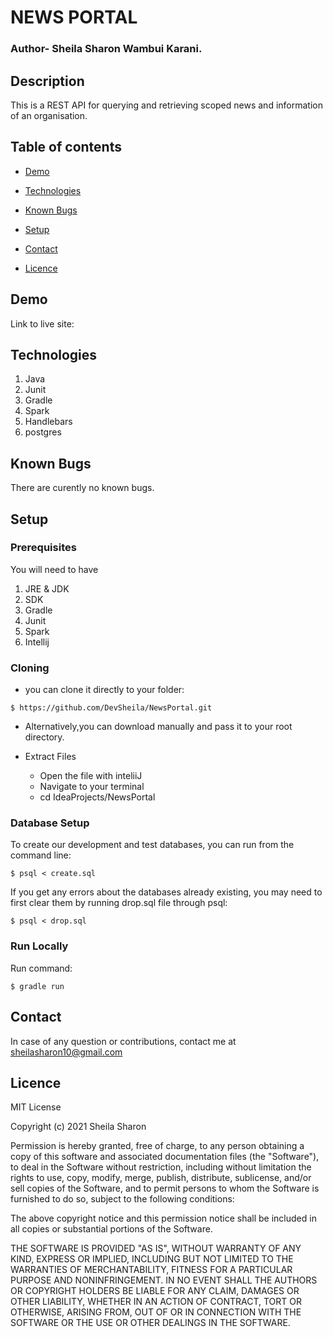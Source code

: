 # NEWS PORTAL
### Author- Sheila Sharon Wambui Karani.

## Description
This is a REST API for querying and retrieving scoped news and information of an organisation.
## Table of contents

* [Demo](#demo)

* [Technologies](#technologies)

* [Known Bugs](#knownbugs)

* [Setup](#setup)

* [Contact](#contact)

* [Licence](#Licence)


## Demo
Link to live site:

## Technologies

1. Java
1. Junit
1. Gradle
1. Spark
1. Handlebars
1. postgres





## Known Bugs
There are curently no known bugs.
## Setup
### Prerequisites
You will need to have
1. JRE & JDK
1. SDK
1. Gradle
1. Junit
1. Spark
1. Intellij


### Cloning
* you can clone it directly to your folder:

```
$ https://github.com/DevSheila/NewsPortal.git

```
* Alternatively,you can download  manually and pass it to your root directory.

* Extract Files

    * Open the file with inteliiJ
    * Navigate to your terminal
    * cd IdeaProjects/NewsPortal

### Database Setup
To create our development and test databases, you can run from the command line:
```
$ psql < create.sql
```
If you get any errors about the databases already existing, you may need to first clear them by running drop.sql file through psql:
```
$ psql < drop.sql
```
### Run Locally
Run command:

```
$ gradle run

```


## Contact
In case of any question or contributions, contact me at sheilasharon10@gmail.com


## Licence
MIT License

Copyright (c) 2021 Sheila Sharon

Permission is hereby granted, free of charge, to any person obtaining a copy
of this software and associated documentation files (the "Software"), to deal
in the Software without restriction, including without limitation the rights
to use, copy, modify, merge, publish, distribute, sublicense, and/or sell
copies of the Software, and to permit persons to whom the Software is
furnished to do so, subject to the following conditions:

The above copyright notice and this permission notice shall be included in all
copies or substantial portions of the Software.

THE SOFTWARE IS PROVIDED "AS IS", WITHOUT WARRANTY OF ANY KIND, EXPRESS OR
IMPLIED, INCLUDING BUT NOT LIMITED TO THE WARRANTIES OF MERCHANTABILITY,
FITNESS FOR A PARTICULAR PURPOSE AND NONINFRINGEMENT. IN NO EVENT SHALL THE
AUTHORS OR COPYRIGHT HOLDERS BE LIABLE FOR ANY CLAIM, DAMAGES OR OTHER
LIABILITY, WHETHER IN AN ACTION OF CONTRACT, TORT OR OTHERWISE, ARISING FROM,
OUT OF OR IN CONNECTION WITH THE SOFTWARE OR THE USE OR OTHER DEALINGS IN THE
SOFTWARE.
